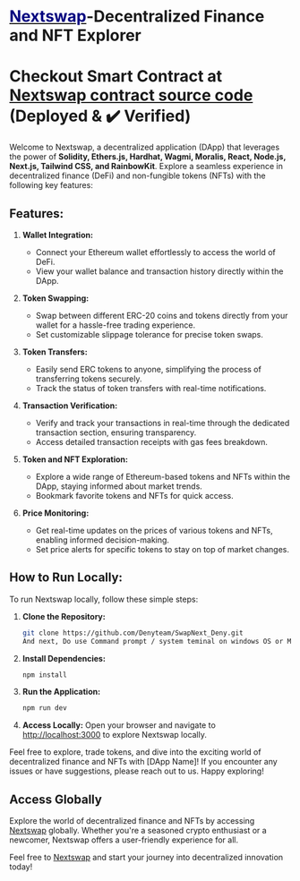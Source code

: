 # [<span style="color:#000080">Nextswap</span>](https://nextswap.vercel.app/)-Decentralized Finance and NFT Explorer

# Checkout Smart Contract at [Nextswap contract source code](https://sepolia.etherscan.io/address/0x0174ae013a8a0c2327c5d8de697e87591f7c9fb8#code ) (Deployed & ✔️ Verified)

Welcome to Nextswap, a decentralized application (DApp) that leverages the power of **Solidity, Ethers.js, Hardhat, Wagmi, Moralis, React, Node.js, Next.js, Tailwind CSS, and RainbowKit**. Explore a seamless experience in decentralized finance (DeFi) and non-fungible tokens (NFTs) with the following key features:

## Features:

1. **Wallet Integration:**
   - Connect your Ethereum wallet effortlessly to access the world of DeFi.
   - View your wallet balance and transaction history directly within the DApp.

2. **Token Swapping:**
   - Swap between different ERC-20 coins and tokens directly from your wallet for a hassle-free trading experience.
   - Set customizable slippage tolerance for precise token swaps.

3. **Token Transfers:**
   - Easily send ERC tokens to anyone, simplifying the process of transferring tokens securely.
   - Track the status of token transfers with real-time notifications.

4. **Transaction Verification:**
   - Verify and track your transactions in real-time through the dedicated transaction section, ensuring transparency.
   - Access detailed transaction receipts with gas fees breakdown.

5. **Token and NFT Exploration:**
   - Explore a wide range of Ethereum-based tokens and NFTs within the DApp, staying informed about market trends.
   - Bookmark favorite tokens and NFTs for quick access.

6. **Price Monitoring:**
   - Get real-time updates on the prices of various tokens and NFTs, enabling informed decision-making.
   - Set price alerts for specific tokens to stay on top of market changes.


## How to Run Locally:

To run Nextswap locally, follow these simple steps:

1. **Clone the Repository:**
   ```bash
   git clone https://github.com/Denyteam/SwapNext_Deny.git
   And next, Do use Command prompt / system teminal on windows OS or MacBook or Ubuntu. not VS-code terminal pannel
2. **Install Dependencies:**
    ```bash
    npm install

3. **Run the Application:**
    ```bash
    npm run dev

4. **Access Locally:**
Open your browser and navigate to [http://localhost:3000](http://localhost:3000) to explore Nextswap locally.

Feel free to explore, trade tokens, and dive into the exciting world of decentralized finance and NFTs with [DApp Name]! If you encounter any issues or have suggestions, please reach out to us. Happy exploring!

## Access Globally

Explore the world of decentralized finance and NFTs by accessing [Nextswap](https://nextswap.vercel.app/) globally. Whether you're a seasoned crypto enthusiast or a newcomer, Nextswap offers a user-friendly experience for all.

Feel free to [Nextswap](https://nextswap.vercel.app/) and start your journey into decentralized innovation today!



